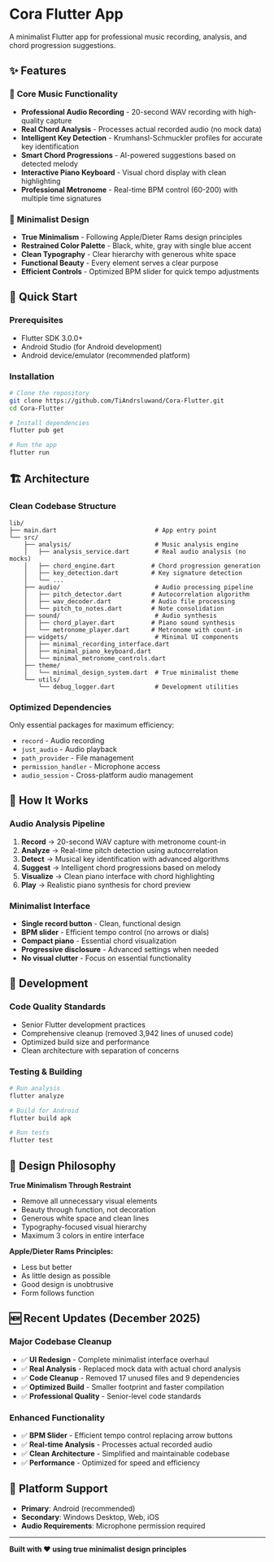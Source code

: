 # Cora Flutter App

A minimalist Flutter app for professional music recording, analysis, and chord progression suggestions.

## ✨ Features

### 🎵 **Core Music Functionality**
- **Professional Audio Recording** - 20-second WAV recording with high-quality capture
- **Real Chord Analysis** - Processes actual recorded audio (no mock data)
- **Intelligent Key Detection** - Krumhansl-Schmuckler profiles for accurate key identification
- **Smart Chord Progressions** - AI-powered suggestions based on detected melody
- **Interactive Piano Keyboard** - Visual chord display with clean highlighting
- **Professional Metronome** - Real-time BPM control (60-200) with multiple time signatures

### 🎨 **Minimalist Design**
- **True Minimalism** - Following Apple/Dieter Rams design principles
- **Restrained Color Palette** - Black, white, gray with single blue accent
- **Clean Typography** - Clear hierarchy with generous white space
- **Functional Beauty** - Every element serves a clear purpose
- **Efficient Controls** - Optimized BPM slider for quick tempo adjustments

## 🚀 Quick Start

### Prerequisites
- Flutter SDK 3.0.0+
- Android Studio (for Android development)
- Android device/emulator (recommended platform)

### Installation
```bash
# Clone the repository
git clone https://github.com/TiAndrsluwand/Cora-Flutter.git
cd Cora-Flutter

# Install dependencies
flutter pub get

# Run the app
flutter run
```

## 🏗️ Architecture

### **Clean Codebase Structure**
```
lib/
├── main.dart                           # App entry point
└── src/
    ├── analysis/                       # Music analysis engine
    │   ├── analysis_service.dart       # Real audio analysis (no mocks)
    │   ├── chord_engine.dart          # Chord progression generation
    │   ├── key_detection.dart         # Key signature detection
    │   └── ...
    ├── audio/                          # Audio processing pipeline
    │   ├── pitch_detector.dart        # Autocorrelation algorithm
    │   ├── wav_decoder.dart           # Audio file processing
    │   └── pitch_to_notes.dart        # Note consolidation
    ├── sound/                          # Audio synthesis
    │   ├── chord_player.dart          # Piano sound synthesis
    │   └── metronome_player.dart      # Metronome with count-in
    ├── widgets/                        # Minimal UI components
    │   ├── minimal_recording_interface.dart
    │   ├── minimal_piano_keyboard.dart
    │   └── minimal_metronome_controls.dart
    ├── theme/                          
    │   └── minimal_design_system.dart  # True minimalist theme
    └── utils/
        └── debug_logger.dart           # Development utilities
```

### **Optimized Dependencies**
Only essential packages for maximum efficiency:
- `record` - Audio recording
- `just_audio` - Audio playback
- `path_provider` - File management
- `permission_handler` - Microphone access
- `audio_session` - Cross-platform audio management

## 🎯 How It Works

### **Audio Analysis Pipeline**
1. **Record** → 20-second WAV capture with metronome count-in
2. **Analyze** → Real-time pitch detection using autocorrelation
3. **Detect** → Musical key identification with advanced algorithms
4. **Suggest** → Intelligent chord progressions based on melody
5. **Visualize** → Clean piano interface with chord highlighting
6. **Play** → Realistic piano synthesis for chord preview

### **Minimalist Interface**
- **Single record button** - Clean, functional design
- **BPM slider** - Efficient tempo control (no arrows or dials)  
- **Compact piano** - Essential chord visualization
- **Progressive disclosure** - Advanced settings when needed
- **No visual clutter** - Focus on essential functionality

## 🔧 Development

### **Code Quality Standards**
- Senior Flutter development practices
- Comprehensive cleanup (removed 3,942 lines of unused code)
- Optimized build size and performance
- Clean architecture with separation of concerns

### **Testing & Building**
```bash
# Run analysis
flutter analyze

# Build for Android
flutter build apk

# Run tests
flutter test
```

## 🎨 Design Philosophy

**True Minimalism Through Restraint**
- Remove all unnecessary visual elements
- Beauty through function, not decoration  
- Generous white space and clean lines
- Typography-focused visual hierarchy
- Maximum 3 colors in entire interface

**Apple/Dieter Rams Principles:**
- Less but better
- As little design as possible
- Good design is unobtrusive
- Form follows function

## 🆕 Recent Updates (December 2025)

### **Major Codebase Cleanup**
- ✅ **UI Redesign** - Complete minimalist interface overhaul
- ✅ **Real Analysis** - Replaced mock data with actual chord analysis
- ✅ **Code Cleanup** - Removed 17 unused files and 9 dependencies
- ✅ **Optimized Build** - Smaller footprint and faster compilation
- ✅ **Professional Quality** - Senior-level code standards

### **Enhanced Functionality**
- ✅ **BPM Slider** - Efficient tempo control replacing arrow buttons
- ✅ **Real-time Analysis** - Processes actual recorded audio
- ✅ **Clean Architecture** - Simplified and maintainable codebase
- ✅ **Performance** - Optimized for speed and efficiency

## 📱 Platform Support

- **Primary**: Android (recommended)
- **Secondary**: Windows Desktop, Web, iOS
- **Audio Requirements**: Microphone permission required

---

**Built with ❤️ using true minimalist design principles**